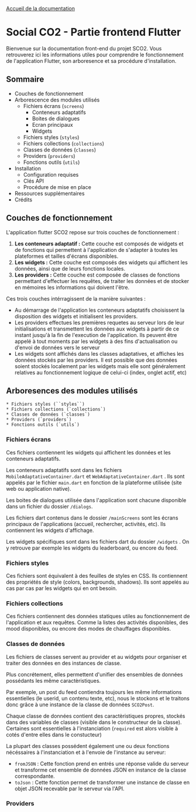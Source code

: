 [Accueil de la documentation](https://github.com/VLD-dev-team/Social-Co2/blob/main/README.md#social-co2)

# Social CO2 - Partie frontend Flutter

Bienvenue sur la documentation front-end du projet SCO2. Vous retrouverez ici les informations utiles pour comprendre le fonctionnement de l'application Flutter, son arboresence et sa procédure d'installation.

## Sommaire

* Couches de fonctionnement
* Arborescence des modules utilisés
    * Fichiers écrans (``screens``)
        * Conteneurs adaptatifs
        * Boites de dialogues
        * Ecran principaux
        * Widgets
    * Fichiers styles (``styles``)
    * Fichiers collections (`collections`)
    * Classes de données (`classes`)
    * Providers (`providers`)
    * Fonctions outils (`utils`)
* Installation
    * Configuration requises
    * Clés API
    * Procédure de mise en place
* Ressources supplémentaires
* Crédits

## Couches de fonctionnement

L'application flutter SCO2 repose sur trois couches de fonctionnement :
1. **Les conteneurs adaptatif :** Cette couche est composés de widgets et de fonctions qui permettent à l'application de s'adapter à toutes les plateformes et tailles d'écrans disponibles.
2. **Les widgets :** Cette couche est composés des widgets qui affichent les données, ainsi que de leurs fonctions locales.
3. **Les providers :** Cette couche est composée de classes de fonctions permettant d'effectuer les requêtes, de traiter les données et de stocker en mémoires les informations qui doivent l'être.

Ces trois couches intérragissent de la manière suivantes : 
- Au démarrage de l'application les conteneurs adaptatifs choisissent la disposition des widgets et initialisent les providers.
- Les providers effectues les premières requetes au serveur lors de leur initialisations et transmettent les données aux widgets à partir de ce instant jusqu'à la fin de l'execution de l'application. Ils peuvent être appelé à tout moments par les widgets à des fins d'actualisation ou d'envoi de données vers le serveur
- Les widgets sont affichés dans les classes adaptatives, et affiches les données stockés par les providers. Il est possible que des données soient stockés localement par les widgets mais elle sont généralement relatives au fonctionnement logique de celui-ci (index, onglet actif, etc)

## Arboresences des modules utilisés

    * Fichiers styles (``styles``)
    * Fichiers collections (`collections`)
    * Classes de données (`classes`)
    * Providers (`providers`)
    * Fonctions outils (`utils`)

### Fichiers écrans

Ces fichiers contiennent les widgets qui affichent les données et les conteneurs adaptatifs.

Les conteneurs adaptatifs sont dans les fichiers ``MobileAdaptativeContainer.dart`` et ``WebAdaptativeContainer.dart`` . Ils sont appelés par le fichier `main.dart` en fonction de la plateforme utilisée (site web ou application native). 

Les boites de dialogues utilisée dans l'application sont chacune disponible dans un fichier du dossier `/dialogs`.

Les fichiers dart contenus dans le dossier `/mainScreens` sont les écrans principaux de l'applications (accueil, rechercher, activités, etc). Ils contiennent les widgets d'affichage.

Les widgets spécifiques sont dans les fichiers dart du dossier `/widgets` . On y retrouve par exemple les widgets du leaderboard, ou encore du feed.

### Fichiers styles

Ces fichiers sont équivalent à des feuilles de styles en CSS. Ils contiennent des propriétés de style (colors, backgrounds, shadows). Ils sont appelés au cas par cas par les widgets qui en ont besoin.

### Fichiers collections

Ces fichiers contiennent des données statiques utiles au fonctionnement de l'application et aux requêtes. Comme la listes des activités disponibles, des mood disponibles, ou encore des modes de chauffages disponibles.

### Classes de données

Les fichiers de classes servent au provider et au widgets pour organiser et traiter des données en des instances de classe.

Plus concrétement, elles permettent d'unifier des ensembles de données possédants les même caractèristiques.

Par exemple, un post du feed contiendra toujours les même informations essentielles (le userid, un contenu texte, etc), nous le stockons et le traitons donc grâce à une instance de la classe de données ``SCO2Post``.

Chaque classe de données contient des caractèristiques propres, stockés dans des variables de classes (visible dans le constructeur de la classe). Certaines sont essentielles à l'instanciation (``required`` est alors visible à cotés d'entre elles dans le constucteur)

La plupart des classes possédent également une ou deux fonctions nécéssaires à l'instanciation et à l'envoie de l'instance au serveur:
- `fromJSON` : Cette fonction prend en entrés une réponse valide du serveur et transforme cet ensemble de données JSON en instance de la classe correspondante.
- `toJson` : Cette fonction permet de transformer une instance de classe en objet JSON recevable par le serveur via l'API.

### Providers

